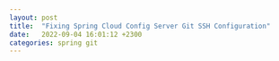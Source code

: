 ```yaml
---
layout: post
title:  "Fixing Spring Cloud Config Server Git SSH Configuration"
date:   2022-09-04 16:01:12 +2300
categories: spring git
---
```

